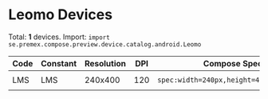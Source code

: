# Leomo Devices

Total: **1** devices. Import: `import se.premex.compose.preview.device.catalog.android.Leomo`

| Code | Constant | Resolution | DPI | Compose Spec | Preview Usage |
|------|----------|------------|-----|-------------|---------------|
| LMS | LMS | 240x400 | 120 | `spec:width=240px,height=400px,dpi=120` | `@Preview(device = Leomo.LMS)` |

<!-- Generated automatically. Do not edit manually. -->
